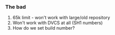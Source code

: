 ### The bad

1. 65k limit - won't work with large/old repository
1. Won't work with DVCS at all (SH1 numbers)
1. How do we set build number?